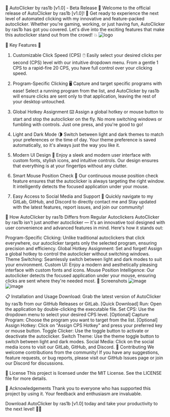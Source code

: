 🎉 AutoClicker by ras1b [v1.0] - Beta Release 🎉
Welcome to the official release of AutoClicker by ras1b [v1.0]! 🚀 Get ready to experience the next level of automated clicking with my innovative and feature-packed autoclicker. Whether you're gaming, working, or just having fun, AutoClicker by ras1b has got you covered. Let's dive into the exciting features that make this autoclicker stand out from the crowd! 💥
![logo](https://github.com/ras1b/autoclicker/assets/28842497/075439ee-24a5-494e-a92f-de88af6a1c5d)

🌟 Key Features 🌟
1. Customizable Click Speed (CPS)
🖱️ Easily select your desired clicks per second (CPS) level with our intuitive dropdown menu. From a gentle 1 CPS to a rapid-fire 20 CPS, you have full control over your clicking speed.

2. Program-Specific Clicking
🖥️ Capture and target specific programs with ease! Select a running program from the list, and AutoClicker by ras1b will ensure clicks are sent only to that application, leaving the rest of your desktop untouched.

3. Global Hotkey Assignment
⌨️ Assign a global hotkey or mouse button to start and stop the autoclicker on the fly. No more switching windows or fumbling with controls. Just one press, and you're good to go!

4. Light and Dark Mode
🌗 Switch between light and dark themes to match your preferences or the time of day. Your theme preference is saved automatically, so it's always just the way you like it.

5. Modern UI Design
🎨 Enjoy a sleek and modern user interface with custom fonts, stylish icons, and intuitive controls. Our design ensures that everything is at your fingertips without any clutter.

6. Smart Mouse Position Check
📍 Our continuous mouse position check feature ensures that the autoclicker is always targeting the right window. It intelligently detects the focused application under your mouse.

7. Easy Access to Social Media and Support
🔗 Quickly navigate to my GitLab, GitHub, and Discord to directly contact me and Stay updated with the latest features, report issues, and join our community!

🚀 How AutoClicker by ras1b Differs from Regular Autoclickers
AutoClicker by ras1b isn't just another autoclicker — it's an innovative tool designed with user convenience and advanced features in mind. Here's how it stands out:

Program-Specific Clicking: Unlike traditional autoclickers that click everywhere, our autoclicker targets only the selected program, ensuring precision and efficiency.
Global Hotkey Assignment: Set and forget! Assign a global hotkey to control the autoclicker without switching windows.
Theme Switching: Seamlessly switch between light and dark modes to suit your environment.
Custom UI: Enjoy a modern and aesthetically pleasing interface with custom fonts and icons.
Mouse Position Intelligence: Our autoclicker detects the focused application under your mouse, ensuring clicks are sent where they're needed most.
📸 Screenshots
![image](https://github.com/ras1b/autoclicker/assets/28842497/4e037700-c3ba-48e5-ac61-12942ec78512)
![image](https://github.com/ras1b/autoclicker/assets/28842497/a60234bb-e66f-4174-9124-4891adf02ae0)



📋 Installation and Usage
Download: Grab the latest version of AutoClicker by ras1b from our GitHub Releases or GitLab. [Quick Download]
Run: Open the application by double-clicking the executable file.
Set CPS: Use the dropdown menu to select your desired CPS level.
[Optional] Capture Program: Choose the program you want to target from the list.
[Optional] Assign Hotkey: Click on "Assign CPS Hotkey" and press your preferred key or mouse button.
Toggle Clicker: Use the toggle button to activate or deactivate the autoclicker.
Switch Theme: Use the theme toggle button to switch between light and dark modes.
Social Media: Click on the social media icons to visit our GitLab, GitHub, and Discord.
🙌 Contributing
We welcome contributions from the community! If you have any suggestions, feature requests, or bug reports, please visit our GitHub Issues page or join our Discord for discussions.

📜 License
This project is licensed under the MIT License. See the LICENSE file for more details.

💖 Acknowledgements
Thank you to everyone who has supported this project by using it. Your feedback and enthusiasm are invaluable.

Download AutoClicker by ras1b [v1.0] today and take your productivity to the next level! 🚀✨

